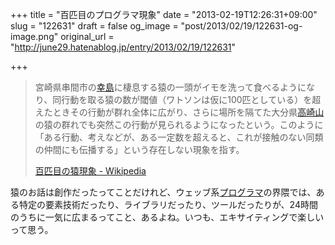 +++
title = "百匹目のプログラマ現象"
date = "2013-02-19T12:26:31+09:00"
slug = "122631"
draft = false
og_image = "post/2013/02/19/122631-og-image.png"
original_url = "http://june29.hatenablog.jp/entry/2013/02/19/122631"

+++

<p></p>
<blockquote>宮崎県串間市の<a class="keyword" href="http://d.hatena.ne.jp/keyword/%B9%AC%C5%E7">幸島</a>に棲息する猿の一頭がイモを洗って食べるようになり、同行動を取る猿の数が閾値（ワトソンは仮に100匹としている）を超えたときその行動が群れ全体に広がり、さらに場所を隔てた大分県<a class="keyword" href="http://d.hatena.ne.jp/keyword/%B9%E2%BA%EA%BB%B3">高崎山</a>の猿の群れでも突然この行動が見られるようになったという。このように「ある行動、考えなどが、ある一定数を超えると、これが接触のない同類の仲間にも伝播する」という存在しない現象を指す。<p><a class="quote" href="http://ja.wikipedia.org/wiki/%E7%99%BE%E5%8C%B9%E7%9B%AE%E3%81%AE%E7%8C%BF%E7%8F%BE%E8%B1%A1" title="百匹目の猿現象 - Wikipedia">百匹目の猿現象 - Wikipedia</a></p>
</blockquote>
<p>猿のお話は創作だったってことだけれど、ウェッブ系<a class="keyword" href="http://d.hatena.ne.jp/keyword/%A5%D7%A5%ED%A5%B0%A5%E9%A5%DE">プログラマ</a>の界隈では、ある特定の要素技術だったり、ライブラリだったり、ツールだったりが、24時間のうちに一気に広まるってこと、あるよね。いつも、エキサイティングで楽しいって思う。</p>
